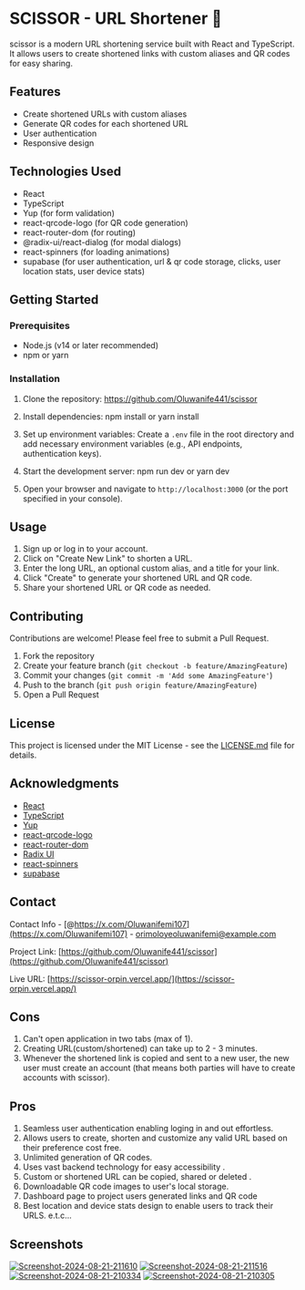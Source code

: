 # SCISSOR - URL Shortener 🚀

scissor is a modern URL shortening service built with React and TypeScript. It allows users to create shortened links with custom aliases and QR codes for easy sharing.

## Features

- Create shortened URLs with custom aliases
- Generate QR codes for each shortened URL
- User authentication
- Responsive design

## Technologies Used

- React
- TypeScript
- Yup (for form validation)
- react-qrcode-logo (for QR code generation)
- react-router-dom (for routing)
- @radix-ui/react-dialog (for modal dialogs)
- react-spinners (for loading animations)
- supabase (for user authentication, url & qr code storage, clicks, user location stats, user device stats)

## Getting Started

### Prerequisites

- Node.js (v14 or later recommended)
- npm or yarn

### Installation

1. Clone the repository:
https://github.com/Oluwanife441/scissor

2. Install dependencies:
npm install
or
yarn install

3. Set up environment variables:
Create a `.env` file in the root directory and add necessary environment variables (e.g., API endpoints, authentication keys).

4. Start the development server: 
npm run dev or yarn dev
5. Open your browser and navigate to `http://localhost:3000` (or the port specified in your console).

## Usage

1. Sign up or log in to your account.
2. Click on "Create New Link" to shorten a URL.
3. Enter the long URL, an optional custom alias, and a title for your link.
4. Click "Create" to generate your shortened URL and QR code.
5. Share your shortened URL or QR code as needed.

## Contributing

Contributions are welcome! Please feel free to submit a Pull Request.

1. Fork the repository
2. Create your feature branch (`git checkout -b feature/AmazingFeature`)
3. Commit your changes (`git commit -m 'Add some AmazingFeature'`)
4. Push to the branch (`git push origin feature/AmazingFeature`)
5. Open a Pull Request

## License

This project is licensed under the MIT License - see the [LICENSE.md](LICENSE.md) file for details.

## Acknowledgments

- [React](https://reactjs.org/)
- [TypeScript](https://www.typescriptlang.org/)
- [Yup](https://github.com/jquense/yup)
- [react-qrcode-logo](https://www.npmjs.com/package/react-qrcode-logo)
- [react-router-dom](https://reactrouter.com/)
- [Radix UI](https://www.radix-ui.com/)
- [react-spinners](https://www.npmjs.com/package/react-spinners)
- [supabase](https://supabase.com/)

## Contact

Contact Info - [@https://x.com/Oluwanifemi107](https://x.com/Oluwanifemi107) - orimoloyeoluwanifemi@example.com

Project Link: [https://github.com/Oluwanife441/scissor](https://github.com/Oluwanife441/scissor)

Live URL: [https://scissor-orpin.vercel.app/](https://scissor-orpin.vercel.app/)

## Cons

1. Can't open application in two tabs (max of 1).
2. Creating URL(custom/shortened) can take up to 2 - 3 minutes.
3. Whenever the shortened link is copied and sent to a new user, the new user must create an account (that means both parties will have to create accounts with scissor).

## Pros

1. Seamless user authentication enabling loging in and out effortless.
2. Allows users to create, shorten and customize any valid URL based on their preference cost free.
3. Unlimited generation of QR codes.
4. Uses vast backend technology for easy accessibility .
5. Custom or shortened URL can be copied, shared or deleted .
6. Downloadable QR code images to user's local storage.
7. Dashboard page to project users generated links and QR code
8. Best location and device stats design to enable users to track their URLS. e.t.c...

## Screenshots

<a href="https://ibb.co/ggLzCjd"><img src="https://i.ibb.co/WK4g1x0/Screenshot-2024-08-21-211610.png" alt="Screenshot-2024-08-21-211610" border="0"></a>
<a href="https://ibb.co/0qFBfCZ"><img src="https://i.ibb.co/H7xNrtY/Screenshot-2024-08-21-211516.png" alt="Screenshot-2024-08-21-211516" border="0"></a>
<a href="https://ibb.co/mNNxsdC"><img src="https://i.ibb.co/rddWPqG/Screenshot-2024-08-21-210334.png" alt="Screenshot-2024-08-21-210334" border="0"></a>
<a href="https://ibb.co/JxjCYHB"><img src="https://i.ibb.co/LQdvT1k/Screenshot-2024-08-21-210305.png" alt="Screenshot-2024-08-21-210305" border="0"></a>
